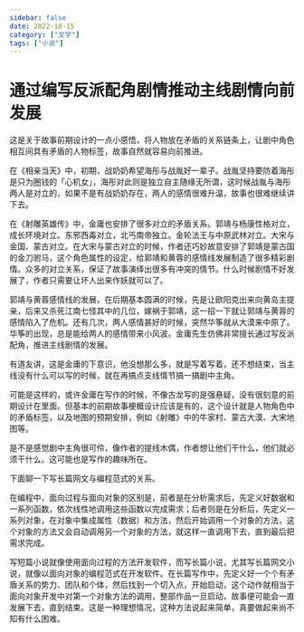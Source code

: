 ```yaml
---
sidebar: false
date: 2022-10-15
category: ["文学"] 
tags: ["小说"]
---
```


# 通过编写反派配角剧情推动主线剧情向前发展

这是关于故事前期设计的一点小感悟，将人物放在矛盾的关系链条上，让剧中角色相互间具有矛盾的人物标签，故事自然就容易向前推进。

在《相亲当天》中，初期，战奶奶希望海彤与战胤好一辈子。战胤坚持要防着海彤是只为圈钱的「心机女」，海彤对此则是独立自主随缘无所谓，这时候战胤与海彤两人是对立的，如果不是有战奶奶存在，两人的感情很难升温，故事也很难继续讲下去。

在《射雕英雄传》中，金庸也安排了很多对立的矛盾关系。郭靖与杨康性格对立，成长环境对立。东邪西毒对立，北丐南帝独立。金轮法王与中原武林对立。大宋与金国、蒙古对立。在大宋与蒙古对立的时候，作者还巧妙故意安排了郭靖是蒙古国的金刀驸马，这个角色属性的设定，给郭靖和黄蓉的感情线发展制造了很多精彩剧情。众多的对立关系，保证了故事演绎出很多有冲突的情节。什么时候剧情不好发展了，作者只需要让坏人出来作妖就可以了。

郭靖与黄蓉感情线的发展，在后期基本圆满的时候，先是让欧阳克出来向黄岛主提亲，后来又杀死江南七怪其中的几位，嫁祸于郭靖，这一招一下就让郭靖与黄蓉的感情陷入了危机。还有几次，两人感情甚好的时候，突然华筝就从大漠来中原了。华筝的出现，总是能给两人的感情带来小风波。金庸先生仿佛非常擅长通过写反派配角，推进主线剧情的发展。

有道友讲，这是金庸的下意识，他没想那么多，就是写着写着，还不想结束，当主线没有什么可以写的时候，就在再搞点支线情节搞一搞剧中主角。

可能是这样的，或许金庸在写作的时候，不像古龙写的是强悬疑，没有很刻意的前期设计在里面。但基本的前期故事梗概设计应该是有的，这个设计就是人物角色中的矛盾标签，以及地图的预期安排，例如《射雕》中的牛家村、蒙古大漠、大宋地图等。

是不是感觉剧中主角很可伶，像作者的提线木偶，作者想让他们干什么，他们就必须干什么。这可能也是写作的趣味所在。

下面聊一下写长篇网文与编程范式的关系。

在编程中，面向过程与面向对象的区别是，前者是在分析需求后，先定义好数据和一系列函数，依次线性地调用这些函数以完成需求；后者则是在分析后，先定义一系列对象，在对象中集成属性（数据）和方法，然后开始调用一个对象的方法，这个对象的方法又会自动调用另一个对象的方法，就这样一直调用下去，直到最后把需求完成。

写短篇小说就像使用面向过程的方法开发软件，而写长篇小说，尤其写长篇网文小说，就像以面向对象的编程范式在开发软件。在长篇写作中，先定义好一个个有矛盾关系的势力、团队和个体，然后找到一个切入点，开始启动，这个动作就相当于面向对象开发中对第一个对象方法的调用，整部作品一旦启动，故事便可能会一直发展下去，直到结束。这是一种理想情况，这种方法说起来简单，真要做起来尚不知有什么困难。